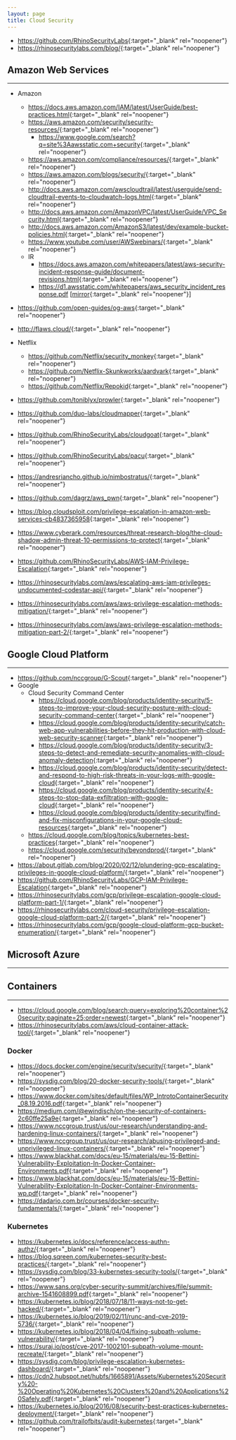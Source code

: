 ```yaml
---
layout: page
title: Cloud Security
---
```


- <https://github.com/RhinoSecurityLabs>{:target="_blank" rel="noopener"}
- <https://rhinosecuritylabs.com/blog/>{:target="_blank" rel="noopener"}

## Amazon Web Services
---
- Amazon
  - <https://docs.aws.amazon.com/IAM/latest/UserGuide/best-practices.html>{:target="_blank" rel="noopener"}
  - <https://aws.amazon.com/security/security-resources/>{:target="_blank" rel="noopener"}
    - <https://www.google.com/search?q=site%3Aawsstatic.com+security>{:target="_blank" rel="noopener"}
  - <https://aws.amazon.com/compliance/resources/>{:target="_blank" rel="noopener"}
  - <https://aws.amazon.com/blogs/security/>{:target="_blank" rel="noopener"}
  - <http://docs.aws.amazon.com/awscloudtrail/latest/userguide/send-cloudtrail-events-to-cloudwatch-logs.html>{:target="_blank" rel="noopener"}
  - <http://docs.aws.amazon.com/AmazonVPC/latest/UserGuide/VPC_Security.html>{:target="_blank" rel="noopener"}
  - <http://docs.aws.amazon.com/AmazonS3/latest/dev/example-bucket-policies.html>{:target="_blank" rel="noopener"}
  - <https://www.youtube.com/user/AWSwebinars/>{:target="_blank" rel="noopener"}
  - IR
    - <https://docs.aws.amazon.com/whitepapers/latest/aws-security-incident-response-guide/document-revisions.html>{:target="_blank" rel="noopener"}
    - <https://d1.awsstatic.com/whitepapers/aws_security_incident_response.pdf> [[mirror](/assets/pdf/aws_security_incident_response.pdf){:target="_blank" rel="noopener"}]

- <https://github.com/open-guides/og-aws>{:target="_blank" rel="noopener"}
- <http://flaws.cloud/>{:target="_blank" rel="noopener"}
- Netflix
  - <https://github.com/Netflix/security_monkey>{:target="_blank" rel="noopener"}
  - <https://github.com/Netflix-Skunkworks/aardvark>{:target="_blank" rel="noopener"}
  - <https://github.com/Netflix/Repokid>{:target="_blank" rel="noopener"}
- <https://github.com/toniblyx/prowler>{:target="_blank" rel="noopener"}
- <https://github.com/duo-labs/cloudmapper>{:target="_blank" rel="noopener"}
- <https://github.com/RhinoSecurityLabs/cloudgoat>{:target="_blank" rel="noopener"}
- <https://github.com/RhinoSecurityLabs/pacu>{:target="_blank" rel="noopener"}

- <https://andresriancho.github.io/nimbostratus/>{:target="_blank" rel="noopener"}
- <https://github.com/dagrz/aws_pwn>{:target="_blank" rel="noopener"}
- <https://blog.cloudsploit.com/privilege-escalation-in-amazon-web-services-cb4837365958>{:target="_blank" rel="noopener"}
- <https://www.cyberark.com/resources/threat-research-blog/the-cloud-shadow-admin-threat-10-permissions-to-protect>{:target="_blank" rel="noopener"}
- <https://github.com/RhinoSecurityLabs/AWS-IAM-Privilege-Escalation>{:target="_blank" rel="noopener"}
- <https://rhinosecuritylabs.com/aws/escalating-aws-iam-privileges-undocumented-codestar-api/>{:target="_blank" rel="noopener"}
- <https://rhinosecuritylabs.com/aws/aws-privilege-escalation-methods-mitigation/>{:target="_blank" rel="noopener"}
- <https://rhinosecuritylabs.com/aws/aws-privilege-escalation-methods-mitigation-part-2/>{:target="_blank" rel="noopener"}

## Google Cloud Platform
---
- <https://github.com/nccgroup/G-Scout>{:target="_blank" rel="noopener"}
- Google
  - Cloud Security Command Center
    - <https://cloud.google.com/blog/products/identity-security/5-steps-to-improve-your-cloud-security-posture-with-cloud-security-command-center>{:target="_blank" rel="noopener"}
    - <https://cloud.google.com/blog/products/identity-security/catch-web-app-vulnerabilities-before-they-hit-production-with-cloud-web-security-scanner>{:target="_blank" rel="noopener"}
    - <https://cloud.google.com/blog/products/identity-security/3-steps-to-detect-and-remediate-security-anomalies-with-cloud-anomaly-detection>{:target="_blank" rel="noopener"}
    - <https://cloud.google.com/blog/products/identity-security/detect-and-respond-to-high-risk-threats-in-your-logs-with-google-cloud>{:target="_blank" rel="noopener"}
    - <https://cloud.google.com/blog/products/identity-security/4-steps-to-stop-data-exfiltration-with-google-cloud>{:target="_blank" rel="noopener"}
    - <https://cloud.google.com/blog/products/identity-security/find-and-fix-misconfigurations-in-your-google-cloud-resources>{:target="_blank" rel="noopener"}
  - <https://cloud.google.com/blog/topics/kubernetes-best-practices>{:target="_blank" rel="noopener"}
  - <https://cloud.google.com/security/beyondprod/>{:target="_blank" rel="noopener"}
- <https://about.gitlab.com/blog/2020/02/12/plundering-gcp-escalating-privileges-in-google-cloud-platform/>{:target="_blank" rel="noopener"}
- <https://github.com/RhinoSecurityLabs/GCP-IAM-Privilege-Escalation>{:target="_blank" rel="noopener"}
- <https://rhinosecuritylabs.com/gcp/privilege-escalation-google-cloud-platform-part-1/>{:target="_blank" rel="noopener"}
- <https://rhinosecuritylabs.com/cloud-security/privilege-escalation-google-cloud-platform-part-2/>{:target="_blank" rel="noopener"}
- <https://rhinosecuritylabs.com/gcp/google-cloud-platform-gcp-bucket-enumeration/>{:target="_blank" rel="noopener"}

## Microsoft Azure
---

## Containers
---
- <https://cloud.google.com/blog/search;query=exploring%20container%20security;paginate=25;order=newest>{:target="_blank" rel="noopener"}
- <https://rhinosecuritylabs.com/aws/cloud-container-attack-tool/>{:target="_blank" rel="noopener"}

### Docker
- <https://docs.docker.com/engine/security/security/>{:target="_blank" rel="noopener"}
- <https://sysdig.com/blog/20-docker-security-tools/>{:target="_blank" rel="noopener"}
- <https://www.docker.com/sites/default/files/WP_IntrotoContainerSecurity_08.19.2016.pdf>{:target="_blank" rel="noopener"}
- <https://medium.com/@ewindisch/on-the-security-of-containers-2c60ffe25a9e>{:target="_blank" rel="noopener"}
- <https://www.nccgroup.trust/us/our-research/understanding-and-hardening-linux-containers/>{:target="_blank" rel="noopener"}
- <https://www.nccgroup.trust/us/our-research/abusing-privileged-and-unprivileged-linux-containers/>{:target="_blank" rel="noopener"}
- <https://www.blackhat.com/docs/eu-15/materials/eu-15-Bettini-Vulnerability-Exploitation-In-Docker-Container-Environments.pdf>{:target="_blank" rel="noopener"}
- <https://www.blackhat.com/docs/eu-15/materials/eu-15-Bettini-Vulnerability-Exploitation-In-Docker-Container-Environments-wp.pdf>{:target="_blank" rel="noopener"}
- <https://dadario.com.br/courses/docker-security-fundamentals/>{:target="_blank" rel="noopener"}

### Kubernetes
- <https://kubernetes.io/docs/reference/access-authn-authz/>{:target="_blank" rel="noopener"}
- <https://blog.sqreen.com/kubernetes-security-best-practices/>{:target="_blank" rel="noopener"}
- <https://sysdig.com/blog/33-kubernetes-security-tools/>{:target="_blank" rel="noopener"}
- <https://www.sans.org/cyber-security-summit/archives/file/summit-archive-1541608899.pdf>{:target="_blank" rel="noopener"}
- <https://kubernetes.io/blog/2018/07/18/11-ways-not-to-get-hacked/>{:target="_blank" rel="noopener"}
- <https://kubernetes.io/blog/2019/02/11/runc-and-cve-2019-5736/>{:target="_blank" rel="noopener"}
- <https://kubernetes.io/blog/2018/04/04/fixing-subpath-volume-vulnerability/>{:target="_blank" rel="noopener"}
- <https://suraj.io/post/cve-2017-1002101-subpath-volume-mount-recreate/>{:target="_blank" rel="noopener"}
- <https://sysdig.com/blog/privilege-escalation-kubernetes-dashboard/>{:target="_blank" rel="noopener"}
- <https://cdn2.hubspot.net/hubfs/1665891/Assets/Kubernetes%20Security%20-%20Operating%20Kubernetes%20Clusters%20and%20Applications%20Safely.pdf>{:target="_blank" rel="noopener"}
- <https://kubernetes.io/blog/2016/08/security-best-practices-kubernetes-deployment/>{:target="_blank" rel="noopener"}
- <https://github.com/trailofbits/audit-kubernetes>{:target="_blank" rel="noopener"}
